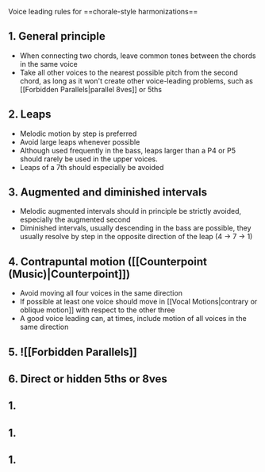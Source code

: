 Voice leading rules for ==chorale-style harmonizations==
## 1. General principle 
- When connecting two chords, leave common tones between the chords in the same voice
- Take all other voices to the nearest possible pitch from the second chord, as long as it won't create other voice-leading problems, such as [[Forbidden Parallels|parallel 8ves]] or 5ths
## 2. Leaps
- Melodic motion by step is preferred
- Avoid large leaps whenever possible
- Although used frequently in the bass, leaps larger than a P4 or P5 should rarely be used in the upper voices.
- Leaps of a 7th should especially be avoided
## 3. Augmented and diminished intervals
- Melodic augmented intervals should in principle be strictly avoided, especially the augmented second
- Diminished intervals, usually descending in the bass are possible, they usually resolve by step in the opposite direction of the leap (4 -> 7 -> 1)
## 4. Contrapuntal motion  ([[Counterpoint (Music)|Counterpoint]])
- Avoid moving all four voices in the same direction
- If possible at least one voice should move in [[Vocal Motions|contrary or oblique motion]] with respect to the other three
- A good voice leading can, at times, include motion of all voices in the same direction
## 5. ![[Forbidden Parallels]]
## 6. Direct or hidden 5ths or 8ves
## 1.
## 1.
## 1.
